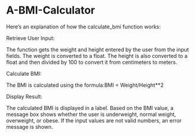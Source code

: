 # A-BMI-Calculator

Here’s an explanation of how the calculate_bmi function works:


Retrieve User Input:

The function gets the weight and height entered by the user from the input fields.
The weight is converted to a float.
The height is also converted to a float and then divided by 100 to convert it from centimeters to meters.



Calculate BMI:

The BMI is calculated using the formula:BMI = Weight​/Height**2




Display Result:

The calculated BMI is displayed in a label.
Based on the BMI value, a message box shows whether the user is underweight, normal weight, overweight, or obese.
If the input values are not valid numbers, an error message is shown.
